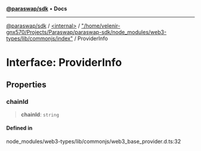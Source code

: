 [**@paraswap/sdk**](../../../../README.md) • **Docs**

***

[@paraswap/sdk](../../../../globals.md) / [\<internal\>](../../../README.md) / ["/home/velenir-gnx570/Projects/Paraswap/paraswap-sdk/node\_modules/web3-types/lib/commonjs/index"](../README.md) / ProviderInfo

# Interface: ProviderInfo

## Properties

### chainId

> **chainId**: `string`

#### Defined in

node\_modules/web3-types/lib/commonjs/web3\_base\_provider.d.ts:32

